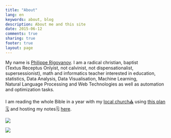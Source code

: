```yaml
---
title: "About"
lang: en
keywords: about, blog
description: About me and this site
date: 2015-06-12
comments: true
sharing: true
footer: true
layout: page
---
```


My name is <a href="{{ site.links.vcard }}" title="My Visit Card">Philippe&nbsp;Rigovanov</a>. I am a radical&nbsp;christian, baptist (Textus&nbsp;Receptus&nbsp;Onlyist, not&nbsp;calvinist, not&nbsp;dispensationalist, supersessionist), math and informatics teacher interested in education, statistics, Data&nbsp;Analysis, Data&nbsp;Visualisation, Machine&nbsp;Learning, Natural&nbsp;Language&nbsp;Processing and Web&nbsp;Technologies as well as automation and optimization tasks.

I am reading the whole Bible in a year with my <a href="{{ site.links.church }}" title="My Local Church">local church⛪</a> using [this plan🗓](https://novchurch.github.io/plan/) and hosting my notes🗒 [here](/notes/).

<!-- You can find me here: <a href="{{ site.links.church }}" title="My Local Church">⛪</a>. -->

<a href="https://braingames.ru" title="Игры разума | a1ip"><img src="https://braingames.ru/button90x62.php?uid=24579" border="0"></a>

<a href="https://www.codewars.com/users/a1ip" title="Codewars | a1ip"><img src="https://www.codewars.com/users/a1ip/badges/micro" border="0"></a>
